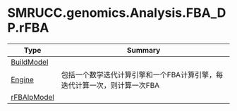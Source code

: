 ﻿
# SMRUCC.genomics.Analysis.FBA_DP.rFBA

|Type|Summary|
|----|-------|
|[BuildModel](./BuildModel.md)||
|[Engine](./Engine.md)|包括一个数学迭代计算引擎和一个FBA计算引擎，每迭代计算一次，则计算一次FBA|
|[rFBAlpModel](./rFBAlpModel.md)||

